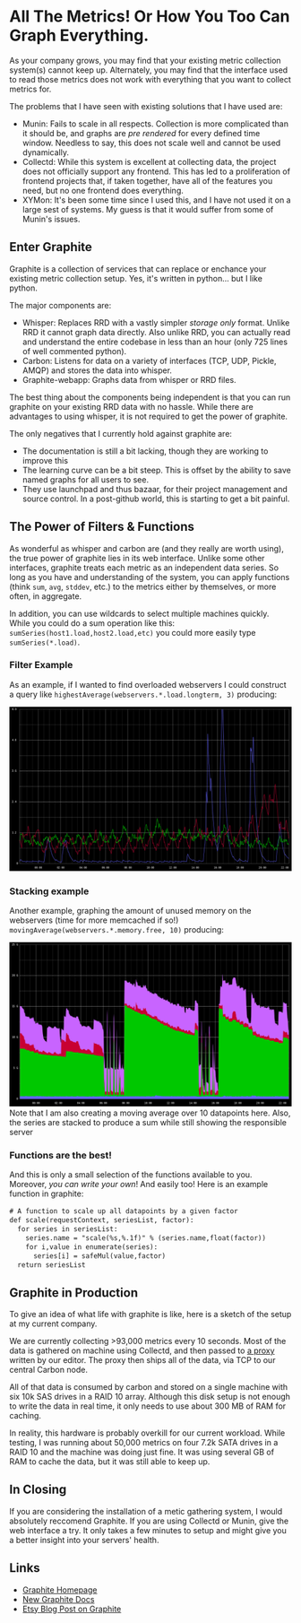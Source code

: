 All The Metrics! Or How You Too Can Graph Everything.
=====================================================

As your company grows, you may find that your existing metric
collection system(s) cannot keep up. Alternately, you may find that the
interface used to read those metrics does not work with everything that you
want to collect metrics for.

The problems that I have seen with existing solutions that I have used are:

* Munin: Fails to scale in all respects. Collection is more complicated than it
should be, and graphs are _pre rendered_ for every defined time window.
Needless to say, this does not scale well and cannot be used dynamically.
* Collectd: While this system is excellent at collecting data, the project does
not officially support any frontend. This has led to a proliferation of
frontend projects that, if taken together, have all of the features you need,
but no one frontend does everything.
* XYMon: It's been some time since I used this, and I have not used it on a
large sest of systems. My guess is that it would suffer from some of Munin's
issues.


Enter Graphite
--------------

Graphite is a collection of services that can replace or enchance your 
existing metric collection setup. Yes, it's written in python... but I like
python.

The major components are:

* Whisper: Replaces RRD with a vastly simpler _storage only_ format. Unlike RRD
it cannot graph data directly. Also unlike RRD, you can actually read and
understand the entire codebase in less than an hour (only 725 lines of well
commented python).
* Carbon: Listens for data on a variety of interfaces (TCP, UDP, Pickle, AMQP)
and stores the data into whisper.
* Graphite-webapp: Graphs data from whisper or RRD files.

The best thing about the components being independent is that you can run
graphite on your existing RRD data with no hassle. While there are advantages
to using whisper, it is not required to get the power of graphite.

The only negatives that I currently hold against graphite are:

* The documentation is still a bit lacking, though they are working to improve
this
* The learning curve can be a bit steep. This is offset by the ability to save
named graphs for all users to see.
* They use launchpad and thus bazaar, for their project management and source
control. In a post-github world, this is starting to get a bit painful.


The Power of Filters & Functions
------------------------------------

As wonderful as whisper and carbon are (and they really are worth using), the
true power of graphite lies in its web interface. Unlike some other interfaces,
graphite treats each metric as an independent data series. So long as you have
and understanding of the system, you can apply functions (think `sum`, `avg`,
`stddev`, etc.) to the metrics either by themselves, or more often, in 
aggregate.

In addition, you can use wildcards to select multiple machines quickly. While
you could do a sum operation like this: `sumSeries(host1.load,host2.load,etc)`
 you could more easily type `sumSeries(*.load)`.

### Filter Example
As an example, if I wanted to find overloaded webservers I could construct a
query like `highestAverage(webservers.*.load.longterm, 3)` producing:

![highestAverage graph](https://github.com/tabletcorry/sysadvent-articles/raw/master/load-highest3.png "Highest 3 load averages")

### Stacking example
Another example, graphing the amount of unused memory on the 
webservers (time for more memcached if so!)
`movingAverage(webservers.*.memory.free, 10)` producing:

![memory movingaverage graph](https://github.com/tabletcorry/sysadvent-articles/raw/master/memory-3.png "Stacked memory usage")
Note that I am also creating a moving average over 10 datapoints here. Also,
the series are stacked to produce a sum while still showing the responsible
server

### Functions are the best!
And this is only a small selection of the functions available to you. Moreover,
_you can write your own_! And easily too! Here is an example function in
graphite:

    # A function to scale up all datapoints by a given factor
    def scale(requestContext, seriesList, factor):
      for series in seriesList:
        series.name = "scale(%s,%.1f)" % (series.name,float(factor))
        for i,value in enumerate(series):
          series[i] = safeMul(value,factor)
      return seriesList


Graphite in Production
----------------------

To give an idea of what life with graphite is like, here is a sketch of the
setup at my current company.

We are currently collecting >93,000 metrics every 10 seconds. Most of the data 
is gathered on machine using Collectd, and then passed to 
[a proxy](https://github.com/loggly/collectd-to-graphite) written by our 
editor. The proxy then ships all of the data, via TCP to our central Carbon
node.

All of that data is consumed by carbon and stored on a single machine with six 
10k SAS drives in a RAID 10 array. Although this disk setup is not enough to 
write the data in real time, it only needs to use about 300 MB of RAM for 
caching.

In reality, this hardware is probably overkill for our current workload. While
testing, I was running about 50,000 metrics on four 7.2k SATA drives in a RAID 
10 and the machine was doing just fine. It was using several GB of RAM to cache
the data, but it was still able to keep up.

In Closing
----------

If you are considering the installation of a metic gathering system, I would
absolutely reccomend Graphite. If you are using Collectd or Munin, give the
web interface a try. It only takes a few minutes to setup and might give you a
better insight into your servers' health.

Links
-----
* [Graphite Homepage](http://graphite.wikidot.com/)
* [New Graphite Docs](http://readthedocs.org/docs/graphite/en/latest/)
* [Etsy Blog Post on Graphite](http://codeascraft.etsy.com/2010/12/08/track-every-release/)
